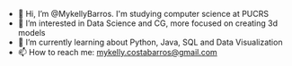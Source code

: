 - 👋 Hi, I’m @MykellyBarros. I'm studying computer science at PUCRS
- 👀 I’m interested in Data Science and  CG, more focused on creating 3d models
- 🌱 I’m currently learning about Python, Java, SQL and Data Visualization
- 📫 How to reach me: mykelly.costabarros@gmail.com

<!---
MykellyBarros/MykellyBarros is a ✨ special ✨ repository because its `README.md` (this file) appears on your GitHub profile.
You can click the Preview link to take a look at your changes.
--->
